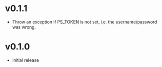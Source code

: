 # v0.1.1
* Throw an exception if PS_TOKEN is not set, i.e. the username/password was 
  wrong.

# v0.1.0
* Initial release
